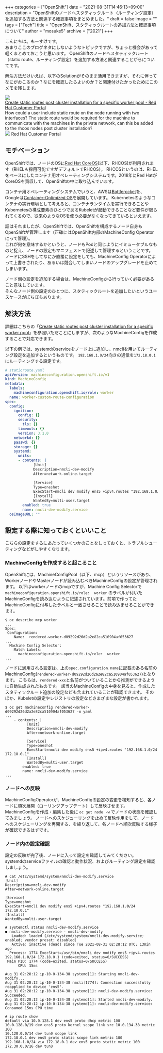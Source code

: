 +++
categories = ["OpenShift"]
date = "2021-08-31T14:46:13+09:00"
description = "OpenShiftのノードへスタティックルート（ルーティング設定）を追加する方法と関連する確認事項をまとめました。"
draft = false
image = ""
tags = ["Tech"]
title = "OpenShift、スタティックルートの追加方法と確認事項について"
author = "mosuke5"
archive = ["2021"]
+++

こんにちは。もーすけです。  
あまりここのブログネタにしないようなトピックですが、ちょっと機会があって軽くまとめておこうと思います。
OpenShiftのノードへスタティックルート（static route、ルーティング設定）を追加する方法と関連することがらについてです。

解決方法だけいえば、以下のSolutionがそのまま活用できますが、それに伴ってなにがおこるのか？なにを確認したらよいのか？と関連付けたかったためにこのメモを残します。

<div class="belg-link row">
  <div class="belg-left col-md-2 d-none d-md-block">
    <a href="https://access.redhat.com/solutions/5876771" target="_blank">
      <img class="belg-site-image" src="https://access.redhat.com/webassets/avalon/g/shadowman-200.png" />
    </a>
  </div>
  <div class="belg-right col-md-10">
    <div class="belg-title">
      <a href="https://access.redhat.com/solutions/5876771" target="_blank">Create static routes post cluster installation for a specific worker pool - Red Hat Customer Portal</a>
    </div>
    <div class="belg-description">How could a user include static route on the node running with two interfaces? The static route would be required for the machine to communicate with the machines in the private network, can this be added to the rhcos nodes post cluster installation?</div>
    <div class="belg-site">
      <img src="https://access.redhat.com/webassets/avalon/g/favicon.ico" class="belg-site-icon">
      <span class="belg-site-name">Red Hat Customer Portal</span>
    </div>
  </div>
</div>

<!--more-->

## モチベーション
OpenShiftでは、ノードのOSに[Red Hat CoreOS](https://access.redhat.com/documentation/ja-jp/openshift_container_platform/4.1/html/architecture/architecture-rhcos)(以下、RHCOS)が利用されます（RHELも採用可能ですがデフォルトでRHCOS）。
RHCOSというのは、RHELをベースにしたコンテナ用オペレーティングシステムです。2018年にRed HatがCoreOSを買収して、OpenShiftの中に取り込んでいます。

コンテナ用オペレーティングシステムでいうと、AWSは[Bottlerocket](https://github.com/bottlerocket-os/bottlerocket)を、Googleは[Container-Optimized OS](https://cloud.google.com/container-optimized-os/docs/concepts/features-and-benefits?hl=ja)を展開しています。
Kubernetesのようなコンテナの実行環境として考えると、コンテナランタイムを実行できることやKubernetesの構成要素のひとつであるKubeletが起動できることなど要件が限られてくるので、従来のようなOSを使う必要がなくなってきているといえます。

話はそれましたが、OpenShiftでは、OpenShiftを構成するノード自身もOpenShiftが管理します（正確にはOpenShift内部のMachineConfig Operatorにって管理）。  
これが何を意味するかというと、ノードもPodと同じようにイミュータブルなものと捉え、ノードの設定もマニフェストで記述して管理するということです。
ノードにSSHをしてなにか直接に設定をしても、MachineConfig Operatorによって上書きされたり、あるいは競合してしまいノードのアップグレードを止めてしまいます。

ノード側の設定を追加する場合は、MachineConfigから行っていく必要があること意味しています。  
そんなノード側の設定のひとつに、スタティックルートを追加したいというユースケースがぼちぼちあります。

## 解決方法
詳細はこちらの「[Create static routes post cluster installation for a specific worker pool](https://access.redhat.com/solutions/5876771)」を参照いただことにしますが、次のようなMachineConfigを作成することで対応できます。

以下の例では、systemdのserviceをノード上に追加し、nmcliを用いてルーティング設定を追加するというものです。
`192.168.1.0/24`向きの通信を`172.18.0.1`にルーティングする設定です。

```yaml
# staticroute.yaml
apiVersion: machineconfiguration.openshift.io/v1
kind: MachineConfig
metadata:
  labels:
    machineconfiguration.openshift.io/role: worker
  name: worker-custom-route-configuration
spec:
  config:
    ignition:
      config: {}
      security:
        tls: {}
      timeouts: {}
      version: 3.1.0
    networkd: {}
    passwd: {}
    storage: {}
    systemd:
      units:
      - contents: |
             [Unit]
             Description=nmcli-dev-modify
             After=network-online.target

             [Service]
             Type=oneshot
             ExecStart=nmcli dev modify ens5 +ipv4.routes "192.168.1.0/24 172.18.0.1"
             [Install]
             WantedBy=multi-user.target
        enabled: true
        name: nmcli-dev-modify.service
  osImageURL: ""
```

## 設定する際に知っておくといいこと
こちらの設定をするにあたっていくつかのことをしっておくと、トラブルシューティングなどがしやすくなります。

### MachineConfigを作成すると起こること
OpenShiftには、MachineConfigPool（以下、mcp）というリソースがあり、WorkerノードやMasterノードが読み込むべきMachineConfigの設定が管理されます。
以下はworkerノードのmcpですが、Machine Config Selectorで `machineconfiguration.openshift.io/role:  worker` のラベルが付いたMachineConfigを読み込むように記述されています。前項で作ってたMachineConfigに付与したラベルと一致させることで読み込ませることができます。

```text
$ oc describe mcp worker
...
Spec:
 Configuration:
    Name:  rendered-worker-d09292d26d2a2e82ca510904af053627
...
  Machine Config Selector:
    Match Labels:
      machineconfiguration.openshift.io/role:  worker
...
```

ノードに適用される設定は、上の`spec.configuration.name`に記載のある名前のMachineConfig(`rendered-worker-d09292d26d2a2e82ca510904af053627`)となります。
こちらは、`rendered-xxx`と名前がついていることから推測ができるように自動生成されたものです。
該当のMachineConfigの中身を見ると、作成したスタティックルート追加の設定なども含まれていることが確認できます。
そのほか、Kubeletの設定やレジストリの設定などさまざまな設定が書かれます。

```text
$ oc get machineconfig rendered-worker-d09292d26d2a2e82ca510904af053627 -o yaml
...
    - contents: |
          [Unit]
          Description=nmcli-dev-modify
          After=network-online.target

          [Service]
          Type=oneshot
          ExecStart=nmcli dev modify ens5 +ipv4.routes "192.168.1.0/24 172.18.0.1"
          [Install]
          WantedBy=multi-user.target
        enabled: true
        name: nmcli-dev-modify.service
...
```

### ノードへの反映
MachineConfigOperatorが、MachineConfigの設定の変更を検知すると、各ノードに順次展開（ローリングアップデート）して反映させます。
MachineConfigを作成・編集した後に `oc get node -w` でノードの状態を確認してみましょう。
ノードへのスケジューリングを止めて反映作用をして、ノードへのスケジューリングを再開する、を繰り返して、各ノードへ順次反映する様子が確認できるはずです。

### ノード内の設定確認
設定の反映が完了後、ノードに入って設定を確認してみてください。  
systemdのserviceファイルの確認と動作状況、およびルーティング設定を確認しましょう。

```text
# cat /etc/systemd/system/nmcli-dev-modify.service
[Unit]
Description=nmcli-dev-modify
After=network-online.target

[Service]
Type=oneshot
ExecStart=nmcli dev modify ens5 +ipv4.routes "192.168.1.0/24 172.18.0.1"
[Install]
WantedBy=multi-user.target

# systemctl status nmcli-dev-modify.service
● nmcli-dev-modify.service - nmcli-dev-modify
   Loaded: loaded (/etc/systemd/system/nmcli-dev-modify.service; enabled; vendor preset: disabled)
   Active: inactive (dead) since Tue 2021-08-31 02:28:12 UTC; 13min ago
  Process: 1774 ExecStart=/usr/bin/nmcli dev modify ens5 +ipv4.routes 192.168.1.0/24 172.18.0.1 (code=exited, status=0/SUCCESS)
 Main PID: 1774 (code=exited, status=0/SUCCESS)
      CPU: 15ms

Aug 31 02:28:12 ip-10-0-134-38 systemd[1]: Starting nmcli-dev-modify...
Aug 31 02:28:12 ip-10-0-134-38 nmcli[1774]: Connection successfully reapplied to device 'ens5'.
Aug 31 02:28:12 ip-10-0-134-38 systemd[1]: nmcli-dev-modify.service: Succeeded.
Aug 31 02:28:12 ip-10-0-134-38 systemd[1]: Started nmcli-dev-modify.
Aug 31 02:28:12 ip-10-0-134-38 systemd[1]: nmcli-dev-modify.service: Consumed 15ms CPU time

# ip route show
default via 10.0.128.1 dev ens5 proto dhcp metric 100
10.0.128.0/19 dev ens5 proto kernel scope link src 10.0.134.38 metric 100
10.128.0.0/14 dev tun0 scope link
172.18.0.1 dev ens5 proto static scope link metric 100
192.168.1.0/24 via 172.18.0.1 dev ens5 proto static metric 100
172.30.0.0/16 dev tun0
```